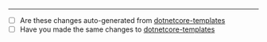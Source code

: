 

---------------------------
* [ ] Are these changes auto-generated from [dotnetcore-templates](https://github.com/Azure-App-Service/dotnetcore-templates)
* [ ] Have you made the same changes to [dotnetcore-templates](https://github.com/Azure-App-Service/dotnetcore-templates)
